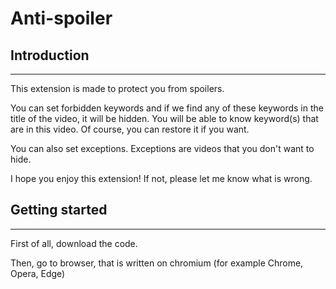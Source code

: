 # Anti-spoiler
## Introduction
---
This extension is made to protect you from spoilers.

You can set forbidden keywords and if we find any of these keywords in the title of the video, it will be hidden. You will be able to know keyword(s) that are in this video. Of course, you can restore it if you want.

You can also set exceptions. Exceptions are videos that you don't want to hide.

I hope you enjoy this extension! If not, please let me know what is wrong.

## Getting started
---
First of all, download the code.

Then, go to browser, that is written on chromium (for example Chrome, Opera, Edge)